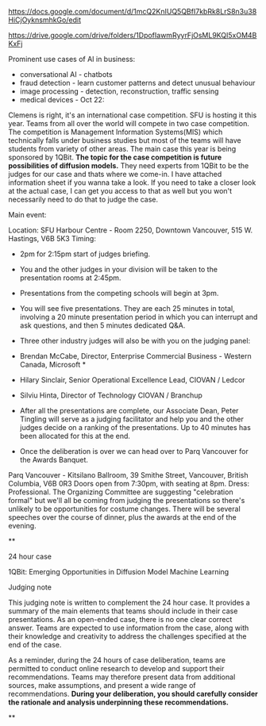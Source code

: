 https://docs.google.com/document/d/1mcQ2KnIUQ5QBfI7kbRk8LrS8n3u38HiCjOyknsmhkGo/edit


https://drive.google.com/drive/folders/1DpofIawmRyyrFjOsML9KQI5xOM4BKxFj


Prominent use cases of AI in business:
- conversational AI - chatbots
- fraud detection - learn customer patterns and detect unusual behaviour
- image processing - detection, reconstruction, traffic sensing
- medical devices - Oct 22: 

Clemens is right, it's an international case competition. SFU is hosting it this year. Teams from all over the world will compete in two case competition. The competition is Management Information Systems(MIS) which technically falls under business studies but most of the teams will have students from variety of other areas. The main case this year is being sponsored by 1QBit. **The topic for the case competition is future possibilities of diffusion models.** They need experts from 1QBit to be the judges for our case and thats where we come-in. I have attached information sheet if you wanna take a look. If you need to take a closer look at the actual case, I can get you access to that as well but you won't necessarily need to do that to judge the case.

Main event:

Location: SFU Harbour Centre - Room 2250, Downtown Vancouver, 515 W. Hastings, V6B 5K3 
Timing: 
* 2pm for 2:15pm start of judges briefing. 
* You and the other judges in your division will be taken to the presentation rooms at 2:45pm. 
* Presentations from the competing schools will begin at 3pm. 
* You will see five presentations. They are each 25 minutes in total, involving a 20 minute presentation period in which you can interrupt and ask questions, and then 5 minutes dedicated Q&A. 
* Three other industry judges will also be with you on the judging panel: 
* Brendan McCabe, Director, Enterprise Commercial Business - Western Canada, Microsoft *
* Hilary Sinclair, Senior Operational Excellence Lead, CIOVAN / Ledcor 
* Silviu Hinta, Director of Technology CIOVAN / Branchup 
* After all the presentations are complete, our Associate Dean, Peter Tingling will serve as a judging facilitator and help you and the other judges decide on a ranking of the presentations. Up to 40 minutes has been allocated for this at the end. 

* Once the deliberation is over we can head over to Parq Vancouver for the Awards Banquet.



Parq Vancouver - Kitsilano Ballroom, 39 Smithe Street, Vancouver, British Columbia, V6B 0R3 Doors open from 7:30pm, with seating at 8pm. Dress: Professional. The Organizing Committee are suggesting "celebration formal" but we'll all be coming from judging the presentations so there's unlikely to be opportunities for costume changes. There will be several speeches over the course of dinner, plus the awards at the end of the evening.


**

24 hour case

1QBit: Emerging Opportunities in Diffusion Model Machine Learning

  

Judging note

This judging note is written to complement the 24 hour case. It provides a summary of the main elements that teams should include in their case presentations. As an open-ended case, there is no one clear correct answer. Teams are expected to use information from the case, along with their knowledge and creativity to address the challenges specified at the end of the case.

As a reminder, during the 24 hours of case deliberation, teams are permitted to conduct online research to develop and support their recommendations. Teams may therefore present data from additional sources, make assumptions, and present a wide range of recommendations. **During your deliberation, you should carefully consider the rationale and analysis underpinning these recommendations.**

**